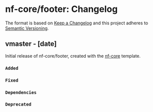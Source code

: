 # nf-core/footer: Changelog

The format is based on [Keep a Changelog](https://keepachangelog.com/en/1.0.0/)
and this project adheres to [Semantic Versioning](https://semver.org/spec/v2.0.0.html).

## vmaster - [date]

Initial release of nf-core/footer, created with the [nf-core](https://nf-co.re/) template.

### `Added`

### `Fixed`

### `Dependencies`

### `Deprecated`
